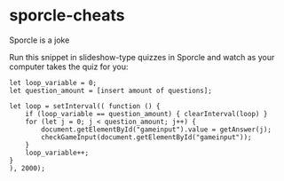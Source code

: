 # sporcle-cheats
Sporcle is a joke

Run this snippet in slideshow-type quizzes in Sporcle and watch as your computer takes the quiz for you:
```
let loop_variable = 0;
let question_amount = [insert amount of questions];

let loop = setInterval(( function () {
    if (loop_variable == question_amount) { clearInterval(loop) }
    for (let j = 0; j < question_amount; j++) {
        document.getElementById("gameinput").value = getAnswer(j);
        checkGameInput(document.getElementById("gameinput"));
    }
    loop_variable++;
}
), 2000);
```
